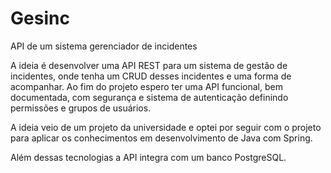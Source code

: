 # Gesinc
API de um sistema gerenciador de incidentes

A ideia é desenvolver uma API REST para um sistema de gestão de incidentes, onde tenha um CRUD desses incidentes e uma forma de acompanhar.
Ao fim do projeto espero ter uma API funcional, bem documentada, com segurança e sistema de autenticação definindo permissões e grupos de usuários.

A ideia veio de um projeto da universidade e optei por seguir com o projeto para aplicar os conhecimentos em desenvolvimento de Java com Spring.

Além dessas tecnologias a API integra com um banco PostgreSQL.
